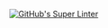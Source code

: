 [![GitHub's Super Linter](https://github.com/ICS20-Programming-SamuelC/Unit2-02-HTML-AreaPerRectangle/workflows/GitHub's%20Super%20Linter/badge.svg)](https://github.com/ICS20-Programming-SamuelC/Unit2-02-HTML-AreaPerRectangle/actions)